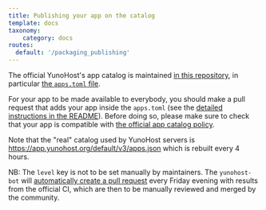 ```yaml
---
title: Publishing your app on the catalog
template: docs
taxonomy:
    category: docs
routes:
  default: '/packaging_publishing'
---
```


The official YunoHost's app catalog is maintained [in this repository](https://github.com/YunoHost/apps/), in particular [the `apps.toml` file](https://github.com/YunoHost/apps/blob/master/apps.toml).

For your app to be made available to everybody, you should make a pull request that adds your app inside the `apps.toml` (see the [detailed instructions in the README](https://github.com/YunoHost/apps/#how-to-add-your-app-to-the-application-catalog)). Before doing so, please make sure to check that your app is compatible with [the official app catalog policy](/packaging_policy).

Note that the "real" catalog used by YunoHost servers is <https://app.yunohost.org/default/v3/apps.json> which is rebuilt every 4 hours.

NB: The `level` key is not to be set manually by maintainers. The `yunohost-bot` will [automatically create a pull request](https://github.com/YunoHost/apps/blob/master/tools/update_app_levels/update_app_levels.py) every Friday evening with results from the official CI, which are then to be manually reviewed and merged by the community.
